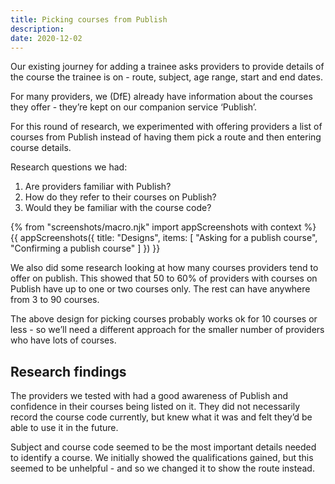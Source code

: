 ```yaml
---
title: Picking courses from Publish
description:
date: 2020-12-02
---
```


Our existing journey for adding a trainee asks providers to provide details of the course the trainee is on - route, subject, age range, start and end dates.

For many providers, we (DfE) already have information about the courses they offer - they’re kept on our companion service ‘Publish’.

For this round of research, we experimented with offering providers a list of courses from Publish instead of having them pick a route and then entering course details.

Research questions we had:

1. Are providers familiar with Publish?
2. How do they refer to their courses on Publish?
3. Would they be familiar with the course code?

{% from "screenshots/macro.njk" import appScreenshots with context %}
{{ appScreenshots({
  title: "Designs",
  items: [
    "Asking for a publish course",
    "Confirming a publish course"
  ]
}) }}

We also did some research looking at how many courses providers tend to offer on publish. This showed that 50 to 60% of providers with courses on Publish have up to one or two courses only. The rest can have anywhere from 3 to 90 courses.

The above design for picking courses probably works ok for 10 courses or less - so we’ll need a different approach for the smaller number of providers who have lots of courses.

## Research findings

The providers we tested with had a good awareness of Publish and confidence in their courses being listed on it. They did not necessarily record the course code currently, but knew what it was and felt they’d be able to use it in the future.

Subject and course code seemed to be the most important details needed to identify a course. We initially showed the qualifications gained, but this seemed to be unhelpful - and so we changed it to show the route instead.
